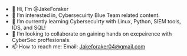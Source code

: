 - 👋 Hi, I’m @JakeForaker
- 👀 I’m interested in, Cybersecuirty Blue Team related content.
- 🌱 I’m currently learning Cybersecuirty with Linux, Python, SIEM tools, IDS, and SQL!
- 💞️ I’m looking to collaborate on gaining hands on excpeirence with CyberSec proffesionals.
- 📫 How to reach me: Email: Jakeforaker04@gmail.com

<!---
JakeForaker/JakeForaker is a ✨ special ✨ repository because its `README.md` (this file) appears on your GitHub profile.
You can click the Preview link to take a look at your changes.
--->
